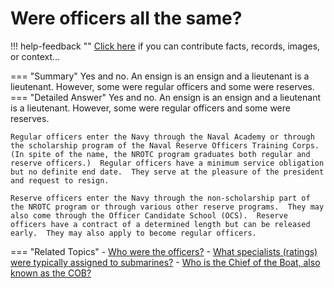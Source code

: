 # Were officers all the same?

!!! help-feedback ""
    <a href="/feedback/" data-feedback-link>Click here</a>
    if you can contribute facts, records, images, or context…

<a id="summary"></a>
=== "Summary"
    Yes and no. An ensign is an ensign and a lieutenant is a lieutenant. However, some were regular officers and some were reserves.
=== "Detailed Answer"
    Yes and no.  An ensign is an ensign and a lieutenant is a lieutenant.  However, some were regular officers and some were reserves.

    Regular officers enter the Navy through the Naval Academy or through the scholarship program of the Naval Reserve Officers Training Corps.  (In spite of the name, the NROTC program graduates both regular and reserve officers.)  Regular officers have a minimum service obligation but no definite end date.  They serve at the pleasure of the president and request to resign.

    Reserve officers enter the Navy through the non-scholarship part of the NROTC program or through various other reserve programs.  They may also come through the Officer Candidate School (OCS).  Reserve officers have a contract of a determined length but can be released early.  They may also apply to become regular officers.
=== "Related Topics"
    - [Who were the officers?](./who-were-the-officers.md#summary)
    - [What specialists (ratings) were typically assigned to submarines?](./what-specialists-ratings-were-typically-assigned-to-submarines.md#summary)
    - [Who is the Chief of the Boat, also known as the COB?](./who-is-the-chief-of-the-boat-also-known-as-the-cob.md#summary)